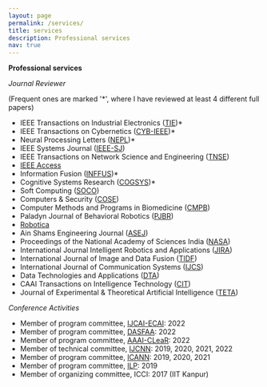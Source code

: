 ```yaml
---
layout: page
permalink: /services/
title: services
description: Professional services
nav: true
---
```


**Professional services**

*Journal Reviewer*

(Frequent ones are marked '*', where I have reviewed at least 4 different full papers)

- IEEE Transactions on Industrial Electronics (<a rel="external nofollow" href="http://www.ieee-ies.org/pubs/transactions-on-industrial-electronics" target="_blank">TIE</a>)*
- IEEE Transactions on Cybernetics (<a rel="external nofollow" href="https://www.ieeesmc.org/publications/transactions-on-cybernetics" target="_blank">CYB-IEEE</a>)*
- Neural Processing Letters (<a rel="external nofollow" href="https://www.springer.com/journal/11063" target="_blank">NEPL</a>)*
- IEEE Systems Journal (<a rel="external nofollow" href="https://ieeesystemsjournal.org/" target="_blank">IEEE-SJ</a>)
- IEEE Transactions on Network Science and Engineering (<a rel="external nofollow" href="https://www.comsoc.org/publications/journals/ieee-tnse" target="_blank">TNSE</a>)
- <a rel="external nofollow" href="https://ieeeaccess.ieee.org/" target="_blank">IEEE Access</a>
- Information Fusion (<a rel="external nofollow" href="https://www.sciencedirect.com/journal/information-fusion/" target="_blank">INFFUS</a>)*
- Cognitive Systems Research (<a rel="external nofollow" href="https://www.journals.elsevier.com/cognitive-systems-research" target="_blank">COGSYS</a>)* 
- Soft Computing (<a rel="external nofollow" href="https://www.springer.com/journal/500" target="_blank">SOCO</a>)
- Computers & Security (<a rel="external nofollow" href="https://www.journals.elsevier.com/computers-and-security" target="_blank">COSE</a>) 
- Computer Methods and Programs in Biomedicine (<a rel="external nofollow" href="https://www.journals.elsevier.com/computer-methods-and-programs-in-biomedicine" target="_blank">CMPB</a>) 
- Paladyn Journal of Behavioral Robotics (<a rel="external nofollow" href="https://www.degruyter.com/view/journals/pjbr/pjbr-overview.xml" target="_blank">PJBR</a>)
- <a rel="external nofollow" href="https://www.cambridge.org/core/journals/robotica" target="_blank">Robotica</a>
- Ain Shams Engineering Journal (<a rel="external nofollow" href="https://www.journals.elsevier.com/ain-shams-engineering-journal" target="_blank">ASEJ</a>) 
- Proceedings of the National Academy of Sciences India (<a rel="external nofollow" href="https://www.springer.com/journal/40010" target="_blank">NASA</a>)
- International Journal Intelligent Robotics and Applications (<a rel="external nofollow" href="https://www.springer.com/journal/41315" target="_blank">JIRA</a>)
- International Journal of Image and Data Fusion (<a rel="external nofollow" href="https://www.tandfonline.com/toc/tidf20/current" target="_blank">TIDF</a>) 
- International Journal of Communication Systems (<a rel="external nofollow" href="https://onlinelibrary.wiley.com/journal/10991131" target="_blank">IJCS</a>) 
- Data Technologies and Applications (<a rel="external nofollow" href="https://www.emeraldgrouppublishing.com/journal/dta" target="_blank">DTA</a>)
- CAAI Transactions on Intelligence Technology (<a rel="external nofollow" href="https://digital-library.theiet.org/content/journals/trit" target="_blank">CIT</a>)
- Journal of Experimental & Theoretical Artificial Intelligence (<a rel="external nofollow" href="https://www.tandfonline.com/toc/teta20/current" target="_blank">TETA</a>)


*Conference Activities*

- Member of program committee, <a rel="external nofollow" href="https://ijcai-22.org/" target="_blank">IJCAI-ECAI</a>: 2022
- Member of program committee, <a rel="external nofollow" href="https://www.dasfaa2022.org/" target="_blank">DASFAA</a>: 2022
- Member of program committee, <a rel="external nofollow" href="https://clear-workshop.github.io/" target="_blank">AAAI-CLeaR</a>: 2022
- Member of technical committee, <a rel="external nofollow" href="https://dblp.org/db/conf/ijcnn/index" target="_blank">IJCNN</a>: 2019, 2020, 2021, 2022
- Member of program committee, <a rel="external nofollow" href="https://dblp.org/db/conf/icann/" target="_blank">ICANN</a>: 2019, 2020, 2021
- Member of program committee, <a rel="external nofollow" href="https://dblp.org/db/conf/ilp/" target="_blank">ILP</a>: 2019
- Member of organizing committee, ICCI: 2017 (IIT Kanpur)
